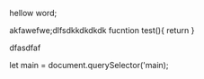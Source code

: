 hellow word;

akfawefwe;dlfsdkkdkdkdk
fucntion test(){
return
}

dfasdfaf

let main = document.querySelector('main);
